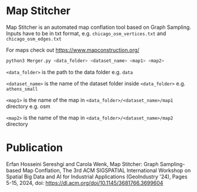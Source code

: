 # Map Stitcher

Map Stitcher is an automated map conflation tool based on Graph Sampling. Inputs have to be in txt format, e.g. `chicago_osm_vertices.txt` and `chicago_osm_edges.txt` 

For maps check out https://www.mapconstruction.org/

```bash
python3 Merger.py <data_folder> <dataset_name> <map1> <map2>
```   
`<data_folder>` is the path to the data folder e.g. `data`

`<dataset_name>` is the name of the dataset folder inside `<data_folder>` e.g. `athens_small`

`<map1>` is the name of the map in `<data_folder>/<dataset_name>/map1` directory e.g. osm

`<map2>` is the name of the map in `<data_folder>/<dataset_name>/map2` directory


# Publication

Erfan Hosseini Sereshgi and Carola Wenk, Map Stitcher: Graph Sampling-based Map Conflation, The 3rd ACM SIGSPATIAL International Workshop on Spatial Big Data and AI for Industrial Applications (GeoIndustry '24), Pages 5-15, 2024, doi: https://dl.acm.org/doi/10.1145/3681766.3699604

